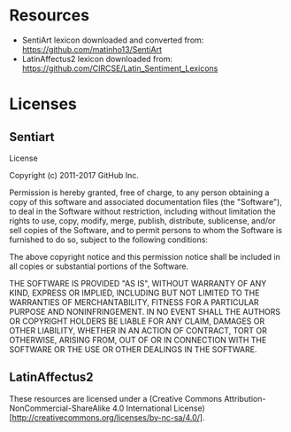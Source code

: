 # Resources

- SentiArt lexicon downloaded and converted from: https://github.com/matinho13/SentiArt
- LatinAffectus2 lexicon downloaded from: https://github.com/CIRCSE/Latin_Sentiment_Lexicons

# Licenses

## Sentiart

License

Copyright (c) 2011-2017 GitHub Inc.

Permission is hereby granted, free of charge, to any person obtaining a copy of this software and associated documentation files (the "Software"), to deal in the Software without restriction, including without limitation the rights to use, copy, modify, merge, publish, distribute, sublicense, and/or sell copies of the Software, and to permit persons to whom the Software is furnished to do so, subject to the following conditions:

The above copyright notice and this permission notice shall be included in all copies or substantial portions of the Software.

THE SOFTWARE IS PROVIDED "AS IS", WITHOUT WARRANTY OF ANY KIND, EXPRESS OR IMPLIED, INCLUDING BUT NOT LIMITED TO THE WARRANTIES OF MERCHANTABILITY, FITNESS FOR A PARTICULAR PURPOSE AND NONINFRINGEMENT. IN NO EVENT SHALL THE AUTHORS OR COPYRIGHT HOLDERS BE LIABLE FOR ANY CLAIM, DAMAGES OR OTHER LIABILITY, WHETHER IN AN ACTION OF CONTRACT, TORT OR OTHERWISE, ARISING FROM, OUT OF OR IN CONNECTION WITH THE SOFTWARE OR THE USE OR OTHER DEALINGS IN THE SOFTWARE.

## LatinAffectus2

These resources are licensed under a (Creative Commons Attribution-NonCommercial-ShareAlike 4.0 International License)[http://creativecommons.org/licenses/by-nc-sa/4.0/].